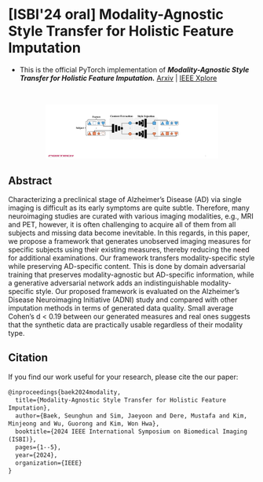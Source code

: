 # [ISBI'24 oral] Modality-Agnostic Style Transfer for Holistic Feature Imputation


- This is the official PyTorch implementation of ***Modality-Agnostic Style Transfer for Holistic Feature Imputation.*** [Arxiv](https://arxiv.org/abs/2503.02898) | [IEEE Xplore](https://ieeexplore.ieee.org/document/10635492)

<br/>
<p align="center"><img src="overview.pdf" width="70%" height="70%"/></p>

## Abstract
Characterizing a preclinical stage of Alzheimer’s Disease (AD) via single imaging is difficult as its early symptoms are quite subtle. Therefore, many neuroimaging studies are curated with various imaging modalities, e.g., MRI and PET, however, it is often challenging to acquire all of them from all subjects and missing data become inevitable. In this regards, in this paper, we propose a framework that generates unobserved imaging measures for specific subjects using their existing measures, thereby reducing the need for additional examinations. Our framework transfers modality-specific style while preserving AD-specific content. This is done by domain adversarial training that preserves modality-agnostic but AD-specific information, while a generative adversarial network adds an indistinguishable modality-specific style. Our proposed framework is evaluated on the Alzheimer’s Disease Neuroimaging Initiative (ADNI) study and compared with other imputation methods in terms of generated data quality. Small average Cohen’s d < 0.19 between our generated measures and real ones suggests that the synthetic data are practically usable regardless of their modality type.

## Citation
If you find our work useful for your research, please cite the our paper:
```
@inproceedings{baek2024modality,
  title={Modality-Agnostic Style Transfer for Holistic Feature Imputation},
  author={Baek, Seunghun and Sim, Jaeyoon and Dere, Mustafa and Kim, Minjeong and Wu, Guorong and Kim, Won Hwa},
  booktitle={2024 IEEE International Symposium on Biomedical Imaging (ISBI)},
  pages={1--5},
  year={2024},
  organization={IEEE}
}
```

